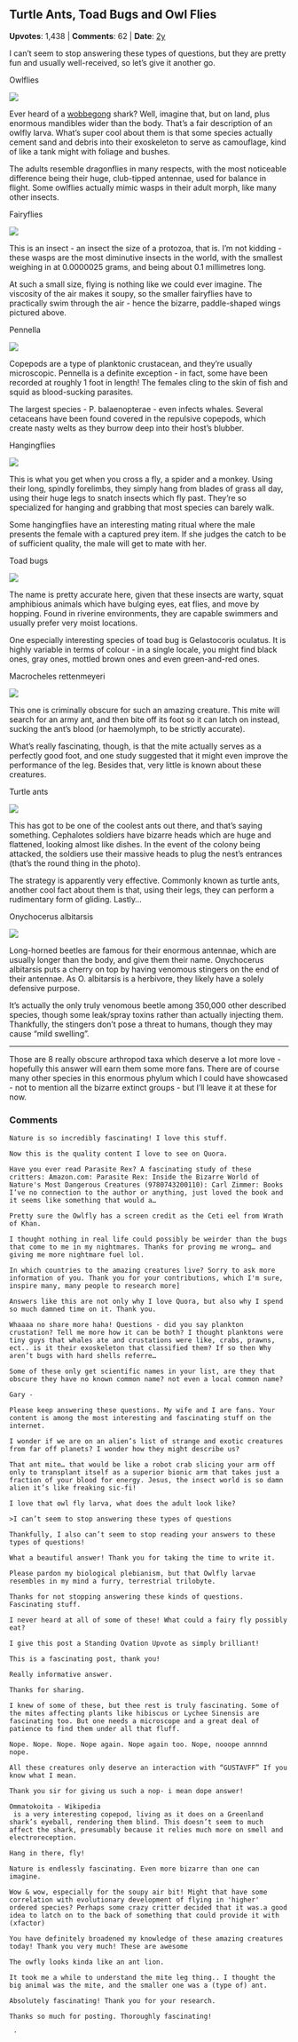## Turtle Ants, Toad Bugs and Owl Flies
    
**Upvotes**: 1,438 | **Comments**: 62 | **Date**: [2y](https://www.quora.com/What-are-some-of-the-coolest-arthropods/answer/Gary-Meaney)

I can’t seem to stop answering these types of questions, but they are pretty fun and usually well-received, so let’s give it another go.

Owlflies

![](https://qph.fs.quoracdn.net/main-qimg-34b90ef7d0919676e7b5159a9a8ff223-lq)

Ever heard of a [wobbegong](https://en.wikipedia.org/wiki/Wobbegong "en.wikipedia.org") shark? Well, imagine that, but on land, plus enormous mandibles wider than the body. That’s a fair description of an owlfly larva. What’s super cool about them is that some species actually cement sand and debris into their exoskeleton to serve as camouflage, kind of like a tank might with foliage and bushes.

The adults resemble dragonflies in many respects, with the most noticeable difference being their huge, club-tipped antennae, used for balance in flight. Some owlflies actually mimic wasps in their adult morph, like many other insects.

Fairyflies

![](https://qph.fs.quoracdn.net/main-qimg-6ef9896f60f40c27ea1d61c74f3ec510-lq)

This is an insect - an insect the size of a protozoa, that is. I’m not kidding - these wasps are the most diminutive insects in the world, with the smallest weighing in at 0.0000025 grams, and being about 0.1 millimetres long.

At such a small size, flying is nothing like we could ever imagine. The viscosity of the air makes it soupy, so the smaller fairyflies have to practically swim through the air - hence the bizarre, paddle-shaped wings pictured above.

Pennella

![](https://qph.fs.quoracdn.net/main-qimg-808b4fe175fc3f6c49862660bcdfe6cf-pjlq)

Copepods are a type of planktonic crustacean, and they’re usually microscopic. Pennella is a definite exception - in fact, some have been recorded at roughly 1 foot in length! The females cling to the skin of fish and squid as blood-sucking parasites.

The largest species - P. balaenopterae - even infects whales. Several cetaceans have been found covered in the repulsive copepods, which create nasty welts as they burrow deep into their host’s blubber.

Hangingflies

![](https://qph.fs.quoracdn.net/main-qimg-23054544d03589ac20bc2350106fef15-lq)

This is what you get when you cross a fly, a spider and a monkey. Using their long, spindly forelimbs, they simply hang from blades of grass all day, using their huge legs to snatch insects which fly past. They’re so specialized for hanging and grabbing that most species can barely walk.

Some hangingflies have an interesting mating ritual where the male presents the female with a captured prey item. If she judges the catch to be of sufficient quality, the male will get to mate with her.

Toad bugs

![](https://qph.fs.quoracdn.net/main-qimg-eba93f447298256c62eab43c5d3b9d76-lq)

The name is pretty accurate here, given that these insects are warty, squat amphibious animals which have bulging eyes, eat flies, and move by hopping. Found in riverine environments, they are capable swimmers and usually prefer very moist locations.

One especially interesting species of toad bug is Gelastocoris oculatus. It is highly variable in terms of colour - in a single locale, you might find black ones, gray ones, mottled brown ones and even green-and-red ones.

Macrocheles rettenmeyeri

![](https://qph.fs.quoracdn.net/main-qimg-9ca7b07ec5c2aff57c74d86b6a84a614-lq)

This one is criminally obscure for such an amazing creature. This mite will search for an army ant, and then bite off its foot so it can latch on instead, sucking the ant’s blood (or haemolymph, to be strictly accurate).

What’s really fascinating, though, is that the mite actually serves as a perfectly good foot, and one study suggested that it might even improve the performance of the leg. Besides that, very little is known about these creatures.

Turtle ants

![](https://qph.fs.quoracdn.net/main-qimg-f668ea858b9fd60e27d333be63295129-pjlq)

This has got to be one of the coolest ants out there, and that’s saying something. Cephalotes soldiers have bizarre heads which are huge and flattened, looking almost like dishes. In the event of the colony being attacked, the soldiers use their massive heads to plug the nest’s entrances (that’s the round thing in the photo).

The strategy is apparently very effective. Commonly known as turtle ants, another cool fact about them is that, using their legs, they can perform a rudimentary form of gliding. Lastly…

Onychocerus albitarsis

![](https://qph.fs.quoracdn.net/main-qimg-63ae03890695951aa0b4dac8dc78c753-lq)

Long-horned beetles are famous for their enormous antennae, which are usually longer than the body, and give them their name. Onychocerus albitarsis puts a cherry on top by having venomous stingers on the end of their antennae. As O. albitarsis is a herbivore, they likely have a solely defensive purpose.

It’s actually the only truly venomous beetle among 350,000 other described species, though some leak/spray toxins rather than actually injecting them. Thankfully, the stingers don’t pose a threat to humans, though they may cause “mild swelling”.

* * *

Those are 8 really obscure arthropod taxa which deserve a lot more love - hopefully this answer will earn them some more fans. There are of course many other species in this enormous phylum which I could have showcased - not to mention all the bizarre extinct groups - but I’ll leave it at these for now.

### Comments

```
Nature is so incredibly fascinating! I love this stuff.
```

```
Now this is the quality content I love to see on Quora.
```

```
Have you ever read Parasite Rex? A fascinating study of these critters: Amazon.com: Parasite Rex: Inside the Bizarre World of Nature's Most Dangerous Creatures (9780743200110): Carl Zimmer: Books I’ve no connection to the author or anything, just loved the book and it seems like something that would a…
```

```
Pretty sure the Owlfly has a screen credit as the Ceti eel from Wrath of Khan.
```

```
I thought nothing in real life could possibly be weirder than the bugs that come to me in my nightmares. Thanks for proving me wrong… and giving me more nightmare fuel lol.
```

```
In which countries to the amazing creatures live? Sorry to ask more information of you. Thank you for your contributions, which I'm sure, inspire many, many people to research more]
```

```
Answers like this are not only why I love Quora, but also why I spend so much damned time on it. Thank you.
```

```
Whaaaa no share more haha! Questions - did you say plankton crustation? Tell me more how it can be both? I thought planktons were tiny guys that whales ate and crustations were like, crabs, prawns, ect.. is it their exoskeleton that classified them? If so then Why aren’t bugs with hard shells referre…
```

```
Some of these only get scientific names in your list, are they that obscure they have no known common name? not even a local common name?
```

```
Gary -

Please keep answering these questions. My wife and I are fans. Your content is among the most interesting and fascinating stuff on the internet.

I wonder if we are on an alien’s list of strange and exotic creatures from far off planets? I wonder how they might describe us?
```

```
That ant mite… that would be like a robot crab slicing your arm off only to transplant itself as a superior bionic arm that takes just a fraction of your blood for energy. Jesus, the insect world is so damn alien it’s like freaking sic-fi!
```

```
I love that owl fly larva, what does the adult look like?
```

```
>I can’t seem to stop answering these types of questions

Thankfully, I also can’t seem to stop reading your answers to these types of questions!
```

```
What a beautiful answer! Thank you for taking the time to write it.
```

```
Please pardon my biological plebianism, but that Owlfly larvae resembles in my mind a furry, terrestrial trilobyte.
```

```
Thanks for not stopping answering these kinds of questions. Fascinating stuff.
```

```
I never heard at all of some of these! What could a fairy fly possibly eat?
```

```
I give this post a Standing Ovation Upvote as simply brilliant!
```

```
This is a fascinating post, thank you!
```

```
Really informative answer.

Thanks for sharing.
```

```
I knew of some of these, but thee rest is truly fascinating. Some of the mites affecting plants like hibiscus or Lychee Sinensis are fascinating too. But one needs a microscope and a great deal of patience to find them under all that fluff.
```

```
Nope. Nope. Nope. Nope again. Nope again too. Nope, nooope annnnd nope.

All these creatures only deserve an interaction with “GUSTAVFF” If you know what I mean.

Thank you sir for giving us such a nop- i mean dope answer!
```

```
Ommatokoita - Wikipedia
 is a very interesting copepod, living as it does on a Greenland shark’s eyeball, rendering them blind. This doesn’t seem to much affect the shark, presumably because it relies much more on smell and electroreception.
```

```
Hang in there, fly!
```

```
Nature is endlessly fascinating. Even more bizarre than one can imagine.
```

```
Wow & wow, especially for the soupy air bit! Might that have some correlation with evolutionary development of flying in 'higher' ordered species? Perhaps some crazy critter decided that it was.a good idea to latch on to the back of something that could provide it with (xfactor)
```

```
You have definitely broadened my knowledge of these amazing creatures today! Thank you very much! These are awesome
```

```
The owfly looks kinda like an ant lion.
```

```
It took me a while to understand the mite leg thing.. I thought the big animal was the mite, and the smaller one was a (type of) ant.
```

```
Absolutely fascinating! Thank you for your research.
```

```
Thanks so much for posting. Thoroughly fascinating!
```

```
 · 
```


